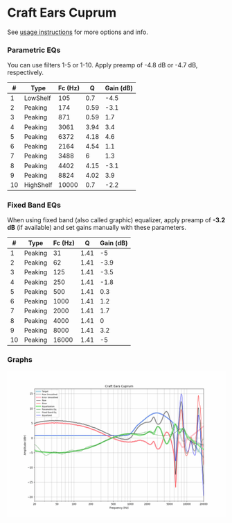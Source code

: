# Craft Ears Cuprum
See [usage instructions](https://github.com/jaakkopasanen/AutoEq#usage) for more options and info.

### Parametric EQs
You can use filters 1-5 or 1-10. Apply preamp of -4.8 dB or -4.7 dB, respectively.

|   # | Type      |   Fc (Hz) |    Q |   Gain (dB) |
|-----|-----------|-----------|------|-------------|
|   1 | LowShelf  |       105 | 0.7  |        -4.5 |
|   2 | Peaking   |       174 | 0.59 |        -3.1 |
|   3 | Peaking   |       871 | 0.59 |         1.7 |
|   4 | Peaking   |      3061 | 3.94 |         3.4 |
|   5 | Peaking   |      6372 | 4.18 |         4.6 |
|   6 | Peaking   |      2164 | 4.54 |         1.1 |
|   7 | Peaking   |      3488 | 6    |         1.3 |
|   8 | Peaking   |      4402 | 4.15 |        -3.1 |
|   9 | Peaking   |      8824 | 4.02 |         3.9 |
|  10 | HighShelf |     10000 | 0.7  |        -2.2 |

### Fixed Band EQs
When using fixed band (also called graphic) equalizer, apply preamp of **-3.2 dB** (if available) and set gains manually with these parameters.

|   # | Type    |   Fc (Hz) |    Q |   Gain (dB) |
|-----|---------|-----------|------|-------------|
|   1 | Peaking |        31 | 1.41 |        -5   |
|   2 | Peaking |        62 | 1.41 |        -3.9 |
|   3 | Peaking |       125 | 1.41 |        -3.5 |
|   4 | Peaking |       250 | 1.41 |        -1.8 |
|   5 | Peaking |       500 | 1.41 |         0.3 |
|   6 | Peaking |      1000 | 1.41 |         1.2 |
|   7 | Peaking |      2000 | 1.41 |         1.7 |
|   8 | Peaking |      4000 | 1.41 |         0   |
|   9 | Peaking |      8000 | 1.41 |         3.2 |
|  10 | Peaking |     16000 | 1.41 |        -5   |

### Graphs
![](./Craft%20Ears%20Cuprum.png)
